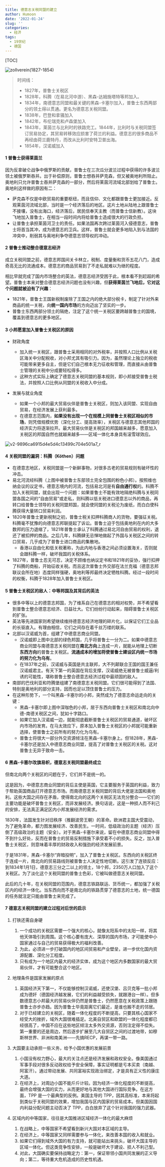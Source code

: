 ```yaml
---
title: 德意志关税同盟的建立
author: Humoon
date: '2022-01-24'
slug: ''
categories:
  - 经济
tags:
  - 19世纪
  - 德国
---
```


[TOC]

![zollverein(1827-1854)](http://humoon-image-hosting-service.oss-cn-beijing.aliyuncs.com/img/typora/2022/zollverein(1827-1854).png)

>  时间线：
>
> - 1827年，普鲁士关税区
> - 1828年，科腾（在易北河中游）、黑森-达姆施塔特等邦加入。
> - 1834年，南德意志同盟和最关键的黑森-卡塞尔加入，普鲁士东西两部分的领土得以贯通。更名为德意志关税同盟。
> - 1838年，巴登和拿骚加入
> - 1842年，布伦瑞克和卢森堡加入
> - 1843年，莱茵兰与比利时的铁路完工。1844年，比利时与关税同盟签订贸易协定，其贸易转移效应损害了荷兰的利益。德意志的很多商品不再经由荷兰鹿特丹，而改从比利时安特卫普出海。
> - 1854年，汉诺威加入





#### 1 普鲁士获得莱茵兰

因为反拿破仑战争中俄罗斯的贡献，普鲁士在三次瓜分波兰过程中获得的许多波兰领土被俄罗斯吞并。出于补偿原则，普鲁士想吞并萨克森，但又被奥地利所阻止。奥地利只允许普鲁士吞并萨克森的一部分，然后将莱茵河流域北部划给了普鲁士。奥地利这样做的原因有二：

- 萨克森不仅是中欧贸易的重要枢纽，而且信仰、文化都跟普鲁士更加接近。反观莱茵河流域北部，当时是一个经济落后的地区。这片土地从陆地上跟普鲁士不接壤，没有出海口，经济落后，居民信奉天主教（而普鲁士信新教）。这块飞地加入普鲁士，在相当一段时间内将给普鲁士造成很大的行政负担。
- 让普鲁士承担莱茵河卫士的责任。如果法国再次跨过莱茵河入侵德意志，普鲁士将首当其冲，成为德意志的卫兵。这样，普鲁士就会更多地陷入到与法国的冲突中，削弱其与奥地利争夺德意志领导权的冲动。

#### 2 普鲁士推动整合德意志经济

成立关税同盟之前，德意志邦国间关卡林立，税制、度量衡和货币五花八门，造成奇高无比的流通成本。德意志的商品贸易到了不走私就难以为继的程度。

相比早就完成了国内市场整合的英法，德意志经济受困于此，根本看不到赶超的希望。普鲁士本来对整合德意志经济问题也没有兴趣，但**获得莱茵兰飞地后，它对这个问题就被迫有了兴趣**：

- 1821年，普鲁士王国新税制废除了王国之内的绝大部分税卡，制定了针对外来商品的统一关税，向**统一国内市场**的方向迈出了坚实的一步。
- 普鲁士东西两部分领土的隔绝，注定了这个统一关税区要跨越普鲁士的国境，覆盖到德意志的更多地区。

#### 3 小邦愿意加入普鲁士关税区的原因

- 财政角度
  - 加入统一关税区，跟普鲁士采用相同的对外税率，并按照人口比例从关税区海关中分配税收，对小邦尤其有吸引力。因为，虽然理论上独立的税收可能带来更多自主，但是它们自己根本无力征收和管理，而直接从由普鲁士管理的关税中分成要轻松得多。
  - 这种方式实际上确定了德意志关税同盟的基本规则，即小邦接受普鲁士税法，并按照人口比例从同盟的关税收入中分成。

- 发展与就业角度
  - 如果一个小邦的最大贸易伙伴是普鲁士关税区，则加入该同盟、实现自由贸易，在经济发展上获利最多。
  - 在德意志范围内，**如果没有出现一个在规模上同普鲁士关税区相似的市场**，则凭借规模优势（深化分工、提高效率），关税区与德意志其他邦国的经济实力将逐渐拉开。最大贸易伙伴是关税区的邦国越来越多，愿意加入关税区的邦国自然也就越来越多——区域一体化本身具有滚雪球效应。

![v2-9896ca6915d4e5d4c13499c704e501a7_r](http://humoon-image-hosting-service.oss-cn-beijing.aliyuncs.com/img/typora/2022/v2-9896ca6915d4e5d4c13499c704e501a7_r.jpg)

#### 4 关税同盟的漏洞：科腾（Köthen）问题

- 在德意志地区，关税同盟是一个新鲜事物，对很多古老的贸易规则有破坏性的冲击。
- 易北河流经科腾（上图中被普鲁士东部领土完全包围的粉色小邦）。按照维也纳会议的议定书，德意志境内的河流，包括易北河是有**自由通行权**的。科腾不加入关税同盟，就会出现一个问题：如果普鲁士不能有效地隔绝科腾与关税同盟各国之间的“自由贸易”或走私，则科腾以低关税进口德意志以外的商品，再转口给普鲁士领导的关税同盟邦国，就会使同盟的关税沦为废纸，而白白使科腾获得大量转口贸易利润。
- 1820年普鲁士更新税制之初，普鲁士税关扣押科腾商人的货物，要强征关税。科腾毫不犹豫的向德意志邦联提起了诉讼。普鲁士迫于包括奥地利在内的大多数邦的压力退缩了，1821年普鲁士承认了科腾通过易北河自由贸易的权利，退还了被扣押的商品。之后几年，科腾肆无忌惮地做起了外国与关税区之间的转口贸易，几乎成为了普鲁士进口商品的集散地。
  - 香港以自由化和低关税著称，为此内地与香港之间必须设置海关，否则就会跟科腾一样，破坏我国的关税体系。
- 1827年，普鲁士忍无可忍，决定不顾维也纳议定书和1821年的妥协，强行扣押了科腾的商船，开始征收关税。而且这次普鲁士外交部在法兰克福（德意志邦联议会所在地）态度同样强硬，奥地利等邦最终决定牺牲科腾。经过一段时间的权衡，科腾于1828年加入普鲁士关税区。

#### 5 普鲁士关税区的敌人：中等邦国及其背后的英法

- 很多中等以上的德意志邦国，为了维系自己在德意志的相对权势，并不希望看到普鲁士整合德意志经济、日益壮大。它们纷纷行动起来，阻碍普鲁士关税区的扩张。
- 英法等先进国家则希望继续维持德意志经济地理的碎片化，以保证它们工业品的长驱直入。有理由相信，它们之间存在着千丝万缕的联系。
- 北部以汉诺威为首，组建了中德意志商业同盟。
  - 汉诺威即上图中北部的绿色邦国，几乎将普鲁士一分为二。如果中德意志商业同盟与南德意志关税同盟在**南北方向**上连成一片，就能从地理上切断**东西方向**的普鲁士关税区。**流通成本的增加将使普鲁士建设区内统一市场的努力化为乌有**。
  - 在1837年之前，汉诺威与英国是共主联邦，大不列颠联合王国的国王兼任汉诺威君主。有天下第一的英国在背后支撑，汉诺威绝无被普鲁士威逼/利诱的可能性，堪称普鲁士整合德意志经济过程中最顽固的敌人。
- 南部的巴伐利亚和符腾堡组建了南德意志关税同盟。它们很可能得到了法国、特别是奥地利的部分支持，因而也足以顶住普鲁士的压力。
- 在这种形势下，一个叫黑森-卡塞尔的小邦，突然成为了德意志命运走向的关键：
  - 黑森-卡塞尔即上图中深咖色的小邦，居于东西向普鲁士关税区和南北向中德-南德关税区之间，犹如十字路口。
  - 如果它加入汉诺威一边，就能彻底截断普鲁士关税区的贸易通道，破坏区内市场的发育。在马太效应下，原本加入普鲁士关税区的小邦就可能重新选择，使普鲁士之前所有的努力化为乌有。
  - 普鲁士将很大一部分外交资源倾注在黑森-卡塞尔身上。但1828年，黑森-卡塞尔还是加入中德意志商业同盟，提高了对普鲁士关税区的关税。这对普鲁士无异于致命一击。

#### 6 黑森-卡塞尔改旗易帜，德意志关税同盟最终成立

但南北向两个关税区的问题在于，它们并不是统一的。

这是因为，中德意志商业同盟的背后主使是英国，它主要服务于英国的利益，致力于帮助英国商品打开德意志市场。而南德意志关税同盟的背后大佬是法国和奥地利。这些大国之间存在矛盾，使得南北向的这两个关税区无法充分整合——它们的主要功能是破坏普鲁士关税区，而非发展经济。换句话说，这是一种损人而不利己的安排，无法真正满足区内小邦发展经济的需求。

1830年，法国发生针对旧秩序（推翻波旁王朝）的革命。欧洲君主国大受震动，为了避免革命，都力图发展经济、改善民生。一时间，低级政治的主题（经济）压倒了高级政治的主题（安全）。对于黑森-卡塞尔来说，留在中德意志商业同盟中得不到什么好处，反而在普鲁士的贸易反制措施下承受着不小的损失。反之，加入普鲁士关税区，则意味着丰厚的财政收入和强劲的经济发展前景。

于是1831年，黑森-卡塞尔“弃暗投明”，加入了普鲁士关税区。东西向的关税区终于连成一片，南北向的贸易路线则被普鲁士人决定性地切断。这引发了连锁反应：到1834年1月1日，德意志三分之二以上的领土，18个邦，2350万人口加入了这个关税区。为了淡化这个关税同盟的普鲁士色彩，它被叫做德意志关税同盟。

此后的几十年，在关税同盟的范围内，德意志铁路联运、货币统一，都加强了关税区内的经济一体化。当东西向而不是南北向的铁路贯穿了德意志的土地，统一德国的任务就注定只能由普鲁士来完成了。

#### 7 德意志关税同盟的建立过程对后世的启示

1. 打铁还需自身硬
   1. 一个成功的关税区需要一个强大的核心，就像太阳系中的太阳一样，将其他天体吸引到周围。这个核心要有庞大、深厚的国内市场，才可能使中小国家通过与自己的贸易获得极大的福利改善。
   2. 为此，必须进一步打破国内的地区间贸易和产业壁垒，进一步优化国内资源配置、深化分工程度。
   3. 只有成为一个地区内最大的经济实体，成为这个地区内多数国家的最大贸易伙伴，才有可能整合这个地区。
2. 地理条件是国家发展的原点
   1. 英国经济天下第一，不仅能够控制汉诺威，还使汉堡、吕贝克等一批小邦成为德奸（德国经济越发展，它们的利益越受损失，就跟港台一样）。但多数德意志小邦最大的贸易伙伴仍然是普鲁士，仍然愿意在关税政策上跟随普鲁士亦步亦趋。因为普鲁士毕竟距离它们最近，是谁也搬不走的邻居。
   2. 对于已经建立的关税区，随着一体化程度的不断提高，只要其核心国家不经受大的挫折，域外大国很难插足。北美自贸区和欧盟的一体化程度都已经很高了，中国不应在这些地区倾注太多外交资源，否则注定得不偿失。第一重要的还是周边，然后逐步扩展至几大自贸区之间的过渡地带，如穆斯林世界、非洲和南美洲——先搞RECP，再谋一带一路。
3. 大国要主动承担一些义务，给予小国优惠的发展前景
   1. 小国没有权力野心，最大的关注点还是经济发展和政权安全。像美国通过军事手段对很多反动政权给予安全保障，事实证明都是亏本买卖（南越、阿富汗）。通过带动发展、共同富裕实现政治绑定，才是具有正义性的康庄大道。
   2. 在经济上，对周边小国不能斤斤计较。因为经济一体化程度的不断提高，最终会增强大国的实力，从而更好地与其他大国进行国际竞争。在这方面，TPP 是一个最典型的反例。美国主导的 TPP，因其高标准，本来将起到类似于关税同盟的效果，增加我国与区内国家的贸易成本。但美国因国内利益分配问题主动否决了 TPP，白白放弃了这个针对我国的强力武器。

4. 区域内的中等国家，往往是大国推进区域经济一体化的最大麻烦
   1. 在战略上，中等国家不希望看到新兴大国对本区域的主导。
   2. 在经济上，中等国家又同样需要参与一体化，来改善本国的收入和就业。
   3. 如果它们得到域外大国的有力支持，就可能站出来挑头，破坏大国主导的区域一体化。但这类竞争性安排，一般是破坏大于建设、损人不利己型。
   4. 对此，大国确实要保持战略定力：第一，保证带领小国共同发展的正义导向；第二，等待重大危机造成的历史性机遇。



